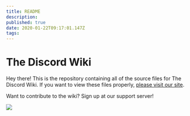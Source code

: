 ```yaml
---
title: README
description: 
published: true
date: 2020-01-22T09:17:01.147Z
tags: 
---
```


# The Discord Wiki

Hey there! This is the repository containing all of the source files for The Discord Wiki.
If you want to view these files properly, [please visit our site](https://discordia.me).

Want to contribute to the wiki? Sign up at our support server!

[![](https://discordapp.com/api/guilds/367460196148183040/embed.png?style=banner2)](https://discord.gg/ZRJ9Ghh)
